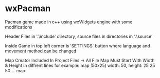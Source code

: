 # wxPacman
Pacman game made in c++ using wxWidgets engine with some modifications

Header Files in '.\include' directory, source files in directories in '.\source'

Inside Game in top left corner is 'SETTINGS' button where language and movement method can be changed

Map Creator Included In Project Files -> All File Map Must Start With Width & Height in diffrent lines for example:
map (50x25) width: 50, height: 25
25
50
... map
